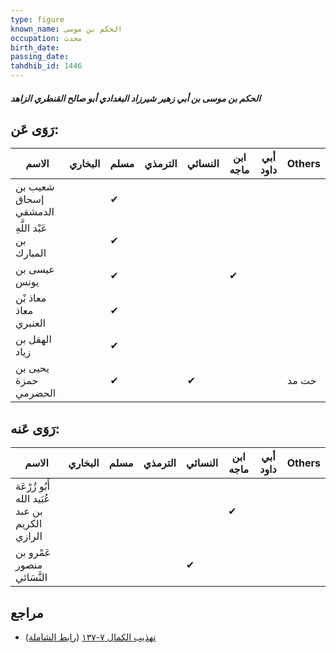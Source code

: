 ```yaml
---
type: figure
known_name: الحكم بن موسى
occupation: محدث
birth_date:
passing_date:
tahdhib_id: 1446
---
```

##### الحكم بن موسى بن أبي زهير شيرزاد البغدادي أبو صالح القنطري الزاهد

## رَوَى عَن:
| الاسم                    | البخاري | مسلم | الترمذي | النسائي | ابن ماجه | أبي داود | Others |
| ------------------------ | ------- | ---- | ------- | ------- | -------- | -------- | ------ |
| شعيب بن إسحاق الدمشقي    |         | ✔    |         |         |          |          |        |
| عَبْد اللَّهِ بن المبارك |         | ✔    |         |         |          |          |        |
| عيسى بن يونس             |         | ✔    |         |         | ✔        |          |        |
| معاذ بْن معاذ العنبري    |         | ✔    |         |         |          |          |        |
| الهقل بن زياد            |         | ✔    |         |         |          |          |        |
| يحيى بن حمزة الحضرمي     |         | ✔    |         | ✔       |          |          | خت مد  |
## رَوَى عَنه:
| الاسم                                          | البخاري | مسلم | الترمذي | النسائي | ابن ماجه | أبي داود | Others |
| ---------------------------------------------- | ------- | ---- | ------- | ------- | -------- | -------- | ------ |
| أَبُو زُرْعَة عُبَيد الله بن عبد الكريم الرازي |         |      |         |         | ✔        |          |        |
| عَمْرو بن منصور النَّسَائي                     |         |      |         | ✔       |          |          |        |
## مراجع
- [تهذيب الكمال ٧-١٣٧](obsidian://open?vault=Tahdhib-al-Kamal&file=Figures/١٤٤٦-الحكم%20بن%20موسى%20بن%20أبي%20زهير%20شيرزاد%20البغدادي%20أبو%20صالح%20القنطري%20الزاهد) ([رابط الشاملة](https://shamela.ws/book/3722/3359))